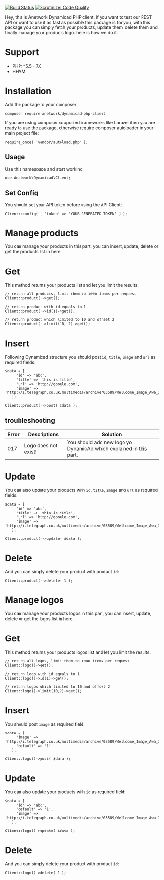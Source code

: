 [![Build Status](https://travis-ci.org/anetwork/dynamicad-php-client.svg?branch=v0.1.1)](https://travis-ci.org/anetwork/dynamicad-php-client)
[![Scrutinizer Code Quality](https://scrutinizer-ci.com/g/anetwork/dynamicad-php-client/badges/quality-score.png?b=master)](https://scrutinizer-ci.com/g/anetwork/dynamicad-php-client/?branch=master)

Hey, this is Anetwork Dynamicad PHP client, if you want to test our REST API or want to use it as fast as possible this package is for you, with this package you can simply fetch your products, update them, delete them and finally manage your products logo. here is how we do it.

# Support
* PHP: ^5.5 - 7.0
* HHVM

# Installation
Add the package to your composer

```
composer require anetwork/dynamicad-php-client
```

If you are using composer supported frameworks like Laravel then you are ready to use the package, otherwise require composer autoloader in your main project file:

```
require_once( 'vendor/autoload.php' );
```

## Usage
Use this namespace and start working:

```
use Anetwork\Dynamicad\Client;
```

## Set Config
You should set your API token before using the API Client:

```
Client::config( [ 'token' => 'YOUR-GENERATED-TOKEN' ] );
```

# Manage products
You can manage your products in this part, you can insert, update, delete or get the products list in here.

# Get
This method returns your products list and let you limit the results.

```
// return all products, limit them to 1000 items per request
Client::product()->get();

// return product with id equals to 1
Client::product()->id(1)->get();

// return product which limited to 10 and offset 2
Client::product()->limit(10, 2)->get();
```

# Insert
Following Dynamicad structure you should post ```id```, ```title```, ```image``` and ```url``` as required fields:

```
$data = [
     'id' => 'abc',
     'title' => 'this is title',
     'url' => 'http://google.com',
     'image' => 'http://i.telegraph.co.uk/multimedia/archive/03589/Wellcome_Image_Awa_3589699k.jpg'
   ];

Client::product()->post( $data );
```

## troubleshooting

| Error | Descriptions | Solution |
| --- | --- | --- |
| 017 | Logo does not exist! | You should add new logo yo DynamicAd which explained in [this](https://github.com/anetwork/dynamicad-php-client#insert-1) part.

# Update
You can also update your products with ```id```, ```title```, ```image``` and ```url``` as required fields:

```
$data = [
     'id' => 'abc',
     'title' => 'this is title',
     'url' => 'http://google.com',
     'image' => 'http://i.telegraph.co.uk/multimedia/archive/03589/Wellcome_Image_Awa_3589699k.jpg'
   ];

Client::product()->update( $data );
```

# Delete
And you can simply delete your product with product ```id```:

```
Client::product()->delete( 1 );
```

# Manage logos

You can manage your products logos in this part, you can insert, update, delete or get the logos list in here.

# Get
This method returns your products logos list and let you limit the results.

```
// return all logos, limit them to 1000 items per request
Client::logo()->get();

// return logo with id equals to 1
Client::logo()->id(1)->get();

// return logos which limited to 10 and offset 2
Client::logo()->limit(10,2)->get();
```

# Insert
You should post  ```image``` as required field:

```
$data = [
     'image' => 'http://i.telegraph.co.uk/multimedia/archive/03589/Wellcome_Image_Awa_3589699k.jpg',
     'default' => '1'
   ];

Client::logo()->post( $data );
```

# Update
You can also update your products with ```id``` as required field:

```
$data = [
     'id' => 'abc',
     'default' => '1',
     'image' => 'http://i.telegraph.co.uk/multimedia/archive/03589/Wellcome_Image_Awa_3589699k.jpg'
   ];

Client::logo()->update( $data );
```

# Delete
And you can simply delete your product with product ```id```:

```
Client::logo()->delete( 1 );
```
